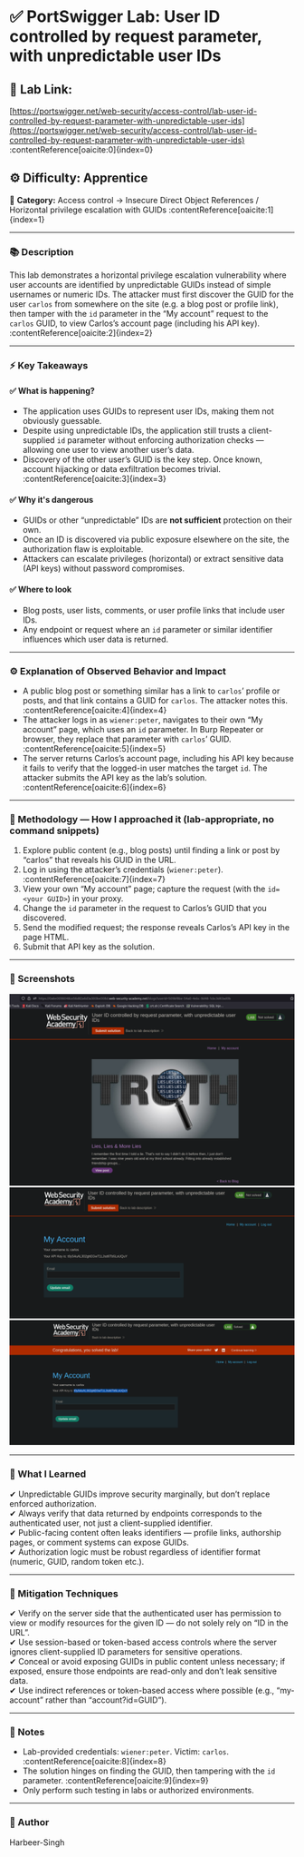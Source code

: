 # ✅ **PortSwigger Lab: User ID controlled by request parameter, with unpredictable user IDs**

## 🔗 **Lab Link:**  
[https://portswigger.net/web-security/access-control/lab-user-id-controlled-by-request-parameter-with-unpredictable-user-ids](https://portswigger.net/web-security/access-control/lab-user-id-controlled-by-request-parameter-with-unpredictable-user-ids) :contentReference[oaicite:0]{index=0}

## ⚙️ **Difficulty:** Apprentice  
📂 **Category:** Access control → Insecure Direct Object References / Horizontal privilege escalation with GUIDs :contentReference[oaicite:1]{index=1}

---

### 📚 **Description**

This lab demonstrates a horizontal privilege escalation vulnerability where user accounts are identified by unpredictable GUIDs instead of simple usernames or numeric IDs. The attacker must first discover the GUID for the user `carlos` from somewhere on the site (e.g. a blog post or profile link), then tamper with the `id` parameter in the “My account” request to the `carlos` GUID, to view Carlos’s account page (including his API key). :contentReference[oaicite:2]{index=2}

---

### ⚡ **Key Takeaways**

#### ✅ What is happening?

- The application uses GUIDs to represent user IDs, making them not obviously guessable.  
- Despite using unpredictable IDs, the application still trusts a client-supplied `id` parameter without enforcing authorization checks — allowing one user to view another user’s data.  
- Discovery of the other user’s GUID is the key step. Once known, account hijacking or data exfiltration becomes trivial. :contentReference[oaicite:3]{index=3}

#### ✅ Why it's dangerous

- GUIDs or other “unpredictable” IDs are **not sufficient** protection on their own.  
- Once an ID is discovered via public exposure elsewhere on the site, the authorization flaw is exploitable.  
- Attackers can escalate privileges (horizontal) or extract sensitive data (API keys) without password compromises.  

#### ✅ Where to look

- Blog posts, user lists, comments, or user profile links that include user IDs.  
- Any endpoint or request where an `id` parameter or similar identifier influences which user data is returned.

---

### ⚙️ **Explanation of Observed Behavior and Impact**

- A public blog post or something similar has a link to `carlos`’ profile or posts, and that link contains a GUID for `carlos`. The attacker notes this. :contentReference[oaicite:4]{index=4}  
- The attacker logs in as `wiener:peter`, navigates to their own “My account” page, which uses an `id` parameter. In Burp Repeater or browser, they replace that parameter with `carlos`’ GUID. :contentReference[oaicite:5]{index=5}  
- The server returns Carlos’s account page, including his API key because it fails to verify that the logged-in user matches the target `id`. The attacker submits the API key as the lab’s solution. :contentReference[oaicite:6]{index=6}

---

### 🧪 Methodology — How I approached it (lab-appropriate, no command snippets)

1. Explore public content (e.g., blog posts) until finding a link or post by “carlos” that reveals his GUID in the URL.  
2. Log in using the attacker’s credentials (`wiener:peter`). :contentReference[oaicite:7]{index=7}  
3. View your own “My account” page; capture the request (with the `id=<your GUID>`) in your proxy.  
4. Change the `id` parameter in the request to Carlos’s GUID that you discovered.  
5. Send the modified request; the response reveals Carlos’s API key in the page HTML.  
6. Submit that API key as the solution.  

---

### 📸 Screenshots 
![Intercepted Request](https://github.com/Harbeer-Singh/Portswigger-Labs/blob/main/ACCESS%20CONTROL/LAB-6/images/1.png)
![Intercepted Request](https://github.com/Harbeer-Singh/Portswigger-Labs/blob/main/ACCESS%20CONTROL/LAB-6/images/2.png)
![Intercepted Request](https://github.com/Harbeer-Singh/Portswigger-Labs/blob/main/ACCESS%20CONTROL/LAB-6/images/3.png)

---

### 📝 What I Learned

✔ Unpredictable GUIDs improve security marginally, but don’t replace enforced authorization.                        
✔ Always verify that data returned by endpoints corresponds to the authenticated user, not just a client-supplied identifier.              
✔ Public-facing content often leaks identifiers — profile links, authorship pages, or comment systems can expose GUIDs.                 
✔ Authorization logic must be robust regardless of identifier format (numeric, GUID, random token etc.).               

---

### 🔐 Mitigation Techniques

✔ Verify on the server side that the authenticated user has permission to view or modify resources for the given ID — do not solely rely on “ID in the URL”.                             
✔ Use session-based or token-based access controls where the server ignores client-supplied ID parameters for sensitive operations.                              
✔ Conceal or avoid exposing GUIDs in public content unless necessary; if exposed, ensure those endpoints are read-only and don’t leak sensitive data.                        
✔ Use indirect references or token-based access where possible (e.g., “my-account” rather than “account?id=GUID”).                                 

---

### 🧾 Notes

- Lab-provided credentials: `wiener:peter`. Victim: `carlos`. :contentReference[oaicite:8]{index=8}  
- The solution hinges on finding the GUID, then tampering with the `id` parameter. :contentReference[oaicite:9]{index=9}  
- Only perform such testing in labs or authorized environments.

---

### 👤 Author  

Harbeer-Singh  

